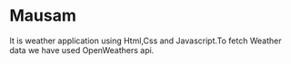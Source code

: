 # Mausam
It is weather application using Html,Css and Javascript.To fetch Weather data we have used OpenWeathers api.
